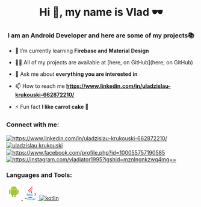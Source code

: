 <h1 align="center">Hi 👋, my name is Vlad 🕶</h1>
<h3 align="center">I am an Android Developer and here are some of my projects📚</h3>

- 🌱 I’m currently learning **Firebase and Material Design**

- 👨‍💻 All of my projects are available at [here, on GitHub](here, on GitHub)

- 💬 Ask me about **everything you are interested in**

- 📫 How to reach me **https://www.linkedin.com/in/uladzislau-krukouski-662872210/**

- ⚡ Fun fact **I like carrot cake 🍰**

<h3 align="left">Connect with me:</h3>
<p align="left">
<a href="https://linkedin.com/in/https://www.linkedin.com/in/uladzislau-krukouski-662872210/" target="blank"><img align="center" src="https://raw.githubusercontent.com/rahuldkjain/github-profile-readme-generator/master/src/images/icons/Social/linked-in-alt.svg" alt="https://www.linkedin.com/in/uladzislau-krukouski-662872210/" height="30" width="40" /></a>
<a href="https://stackoverflow.com/users/uladzislau krukouski" target="blank"><img align="center" src="https://raw.githubusercontent.com/rahuldkjain/github-profile-readme-generator/master/src/images/icons/Social/stack-overflow.svg" alt="uladzislau krukouski" height="30" width="40" /></a>
<a href="https://fb.com/https://www.facebook.com/profile.php?id=100055757190585" target="blank"><img align="center" src="https://raw.githubusercontent.com/rahuldkjain/github-profile-readme-generator/master/src/images/icons/Social/facebook.svg" alt="https://www.facebook.com/profile.php?id=100055757190585" height="30" width="40" /></a>
<a href="https://instagram.com/https://instagram.com/vladiator1995?igshid=mznlngnkzwq4mg==" target="blank"><img align="center" src="https://raw.githubusercontent.com/rahuldkjain/github-profile-readme-generator/master/src/images/icons/Social/instagram.svg" alt="https://instagram.com/vladiator1995?igshid=mznlngnkzwq4mg==" height="30" width="40" /></a>
</p>

<h3 align="left">Languages and Tools:</h3>
<p align="left"> <a href="https://developer.android.com" target="_blank" rel="noreferrer"> <img src="https://raw.githubusercontent.com/devicons/devicon/master/icons/android/android-original-wordmark.svg" alt="android" width="40" height="40"/> </a> <a href="https://www.java.com" target="_blank" rel="noreferrer"> <img src="https://raw.githubusercontent.com/devicons/devicon/master/icons/java/java-original.svg" alt="java" width="40" height="40"/> </a> <a href="https://kotlinlang.org" target="_blank" rel="noreferrer"> <img src="https://www.vectorlogo.zone/logos/kotlinlang/kotlinlang-icon.svg" alt="kotlin" width="40" height="40"/> </a> </p>
